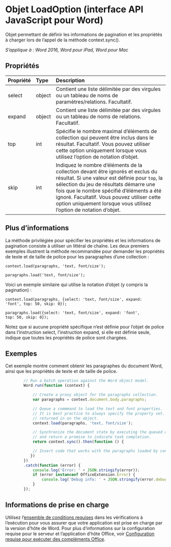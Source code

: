 # Objet LoadOption (interface API JavaScript pour Word)

Objet permettant de définir les informations de pagination et les propriétés à charger lors de l’appel de la méthode context.sync().

_S’applique à : Word 2016, Word pour iPad, Word pour Mac_

## Propriétés
| Propriété     | Type   |Description|
|:---------------|:--------|:----------|
|select|object|Contient une liste délimitée par des virgules ou un tableau de noms de paramètres/relations. Facultatif.|
|expand|object|Contient une liste délimitée par des virgules ou un tableau de noms de relations. Facultatif.|
|top|int| Spécifie le nombre maximal d’éléments de collection qui peuvent être inclus dans le résultat. Facultatif. Vous pouvez utiliser cette option uniquement lorsque vous utilisez l’option de notation d’objet.|
|skip|int|Indiquez le nombre d’éléments de la collection devant être ignorés et exclus du résultat. Si une valeur est définie pour `top`, la sélection du jeu de résultats démarre une fois que le nombre spécifié d’éléments a été ignoré. Facultatif. Vous pouvez utiliser cette option uniquement lorsque vous utilisez l’option de notation d’objet.|

## Plus d’informations

La méthode privilégiée pour spécifier les propriétés et les informations de pagination consiste à utiliser un littéral de chaîne. Les deux premiers exemples illustrent la méthode recommandée pour demander les propriétés de texte et de taille de police pour les paragraphes d’une collection :

<code>context.load(paragraphs, 'text, font/size');</code>

<code>paragraphs.load('text, font/size');</code>

Voici un exemple similaire qui utilise la notation d’objet (y compris la pagination) :

<code>context.load(paragraphs, {select: 'text, font/size',
                                expand: 'font',
                                top: 50,
                                skip: 0});</code>

<code>paragraphs.load({select: 'text, font/size',
                       expand: 'font',
                       top: 50,
                       skip: 0});</code>

Notez que si aucune propriété spécifique n’est définie pour l’objet de police dans l’instruction select, l’instruction expand, si elle est définie seule, indique que toutes les propriétés de police sont chargées.

## Exemples

Cet exemple montre comment obtenir les paragraphes du document Word, ainsi que les propriétés de texte et de taille de police.

```js
        // Run a batch operation against the Word object model.
        Word.run(function (context) {

            // Create a proxy object for the paragraphs collection.
            var paragraphs = context.document.body.paragraphs;

            // Queue a commmand to load the text and font properties.
            // It is best practice to always specify the property set. Otherwise, all properties are
            // returned in on the object.
            context.load(paragraphs, 'text, font/size');

            // Synchronize the document state by executing the queued commands,
            // and return a promise to indicate task completion.
            return context.sync().then(function () {

            // Insert code that works with the paragraphs loaded by context.load().
           })
        })
        .catch(function (error) {
            console.log('Error: ' + JSON.stringify(error));
            if (error instanceof OfficeExtension.Error) {
                console.log('Debug info: ' + JSON.stringify(error.debugInfo));
            }
        });

```

## Informations de prise en charge
Utilisez l’[ensemble de conditions requises](../office-add-in-requirement-sets.md) dans les vérifications à l’exécution pour vous assurer que votre application est prise en charge par la version d’hôte de Word. Pour plus d’informations sur la configuration requise pour le serveur et l’application d’hôte Office, voir [Configuration requise pour exécuter des compléments Office](../../docs/overview/requirements-for-running-office-add-ins.md).
